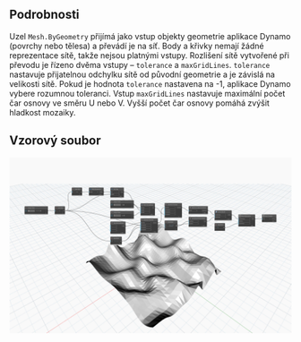 ## Podrobnosti
Uzel `Mesh.ByGeometry` přijímá jako vstup objekty geometrie aplikace Dynamo (povrchy nebo tělesa) a převádí je na síť. Body a křivky nemají žádné reprezentace sítě, takže nejsou platnými vstupy. Rozlišení sítě vytvořené při převodu je řízeno dvěma vstupy – `tolerance` a `maxGridLines`. `tolerance` nastavuje přijatelnou odchylku sítě od původní geometrie a je závislá na velikosti sítě. Pokud je hodnota `tolerance` nastavena na -1, aplikace Dynamo vybere rozumnou toleranci. Vstup `maxGridLines` nastavuje maximální počet čar osnovy ve směru U nebo V. Vyšší počet čar osnovy pomáhá zvýšit hladkost mozaiky.

## Vzorový soubor

![Example](./Autodesk.DesignScript.Geometry.Mesh.ByGeometry_img.jpg)

